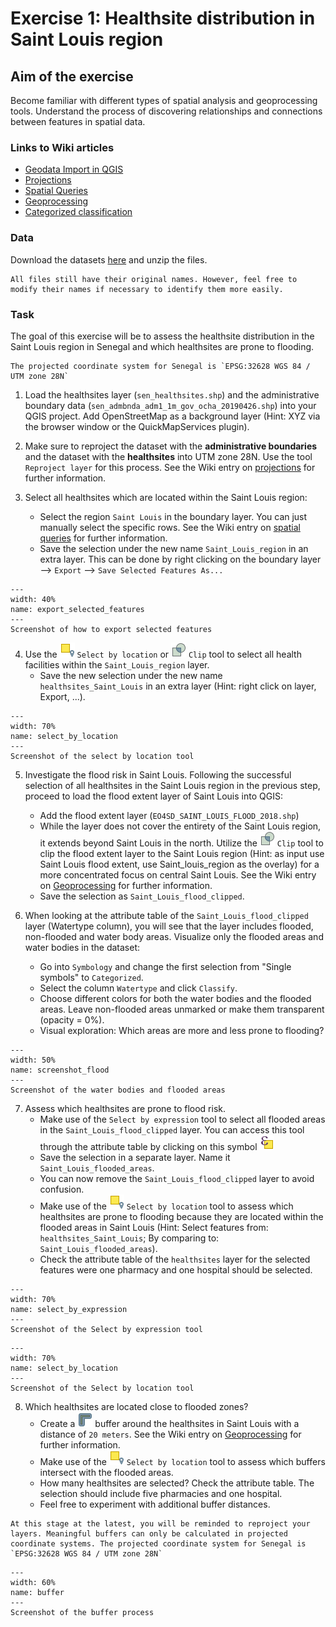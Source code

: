 # Exercise 1: Healthsite distribution in Saint Louis region

## Aim of the exercise
Become familiar with different types of spatial analysis and geoprocessing tools. Understand the process of discovering relationships and connections between features in spatial data. 

### Links to Wiki articles
* [Geodata Import in QGIS](https://giscience.github.io/gis-training-resource-center/content/Wiki/en_qgis_import_geodata_wiki.html)
* [Projections](https://giscience.github.io/gis-training-resource-center/content/Wiki/en_qgis_projections_wiki.html)
* [Spatial Queries](https://giscience.github.io/gis-training-resource-center/content/Wiki/en_qgis_spatial_queries_wiki.html)
* [Geoprocessing](https://giscience.github.io/gis-training-resource-center/content/Wiki/en_qgis_geoprocessing_wiki.html)
* [Categorized classification](https://giscience.github.io/gis-training-resource-center/content/Wiki/en_qgis_categorized_wiki.html)

### Data

Download the datasets [here](https://nexus.heigit.org/repository/gis-training-resource-center/Modul_5/Modul_5_Exercise1_Healthsite_distribution_Saint_Louis_region/Modul5_Exercise1_Healthsite_distribution_Saint_Louis_region.zip) and unzip the files.


<!---Download all datasets and save the folder on your computer and unzip the file. The zip folder includes:
- `sen_healthsites.shp`: [Senegal healthsites data](https://data.humdata.org/dataset/senegal-healthsites)
- `sen_admbnda_adm1_1m_gov_ocha_20190426.shp`: [Senegal boundary data (Admin level 1)](https://data.humdata.org/dataset/senegal-administrative-boundaries)
- `EO4SD_SAINT_LOUIS_FLOOD_2018.shp`: [Saint Louis flood extend data](https://wbwaterdata.org/dataset/saint-louis-senegal-flood-risk-map-esa-eo4sd-urban)-->

```{Hint}
All files still have their original names. However, feel free to modify their names if necessary to identify them more easily.
```

### Task

The goal of this exercise will be to assess the healthsite distribution in the Saint Louis region in Senegal and which healthsites are prone to flooding.

```{Hint}
The projected coordinate system for Senegal is `EPSG:32628 WGS 84 / UTM zone 28N`
```

1. Load the healthsites layer (`sen_healthsites.shp`) and the administrative boundary data (`sen_admbnda_adm1_1m_gov_ocha_20190426.shp`) into your QGIS project. Add OpenStreetMap as a background layer (Hint: XYZ via the browser window or the QuickMapServices plugin).

2. Make sure to reproject the dataset with the __administrative boundaries__ and the dataset with the __healthsites__ into UTM zone 28N. Use the tool `Reproject layer` for this process. See the Wiki entry on [projections](https://giscience.github.io/gis-training-resource-center/content/Wiki/en_qgis_projections_wiki.html) for further information.

3. Select all healthsites which are located within the Saint Louis region:
    - Select the region `Saint Louis` in the boundary layer. You can just manually select the specific rows. See the Wiki entry on [spatial queries](https://giscience.github.io/gis-training-resource-center/content/Wiki/en_qgis_spatial_queries_wiki.html) for further information.
    - Save the selection under the new name `Saint_Louis_region` in an extra layer. This can be done by right clicking on the boundary layer --> `Export` --> `Save Selected Features As...`

```{figure} /fig/en_ex2_export_selected.PNG
---
width: 40%
name: export_selected_features
---
Screenshot of how to export selected features
```

4. Use the ![](/fig/mAlgorithmSelectLocation.png) `Select by location` or ![](/fig/mAlgorithmClip.png) `Clip` tool to select all health facilities within the `Saint_Louis_region` layer.
    - Save the new selection under the new name `healthsites_Saint_Louis` in an extra layer (Hint: right click on layer, Export, ...).

```{figure} /fig/en_ex2_select_by_location.PNG
---
width: 70%
name: select_by_location
---
Screenshot of the select by location tool
```

5. Investigate the flood risk in Saint Louis. Following the successful selection of all healthsites in the Saint Louis region in the previous step, proceed to load the flood extent layer of Saint Louis into QGIS:
    - Add the flood extent layer (`EO4SD_SAINT_LOUIS_FLOOD_2018.shp`)
    - While the layer does not cover the entirety of the Saint Louis region, it extends beyond Saint Louis in the north. Utilize the ![](/fig/mAlgorithmClip.png) `Clip` tool to clip the flood extent layer to the Saint Louis region (Hint: as input use Saint Louis flood extent, use Saint_louis_region as the overlay) for a more concentrated focus on central Saint Louis. See the Wiki entry on [Geoprocessing](https://giscience.github.io/gis-training-resource-center/content/Wiki/en_qgis_geoprocessing_wiki.html) for further information.
    - Save the selection as `Saint_Louis_flood_clipped`.

6. When looking at the attribute table of the `Saint_Louis_flood_clipped` layer (Watertype column), you will see that the layer includes flooded, non-flooded and water body areas. Visualize only the flooded areas and water bodies in the dataset:
    - Go into `Symbology` and change the first selection from "Single symbols" to `Categorized`.
    - Select the column `Watertype` and click `Classify`.
    - Choose different colors for both the water bodies and the flooded areas. Leave non-flooded areas unmarked or make them transparent (opacity = 0%).
    - Visual exploration: Which areas are more and less prone to flooding?

```{figure} /fig/en_ex2_screenshot_flood.PNG
---
width: 50%
name: screenshot_flood
---
Screenshot of the water bodies and flooded areas    
```

7. Assess which healthsites are prone to flood risk.
    - Make use of the `Select by expression` tool to select all flooded areas in the `Saint_Louis_flood_clipped` layer. You can access this tool through the attribute table by clicking on this symbol ![](/fig/mIconExpressionSelect_new.png)
    - Save the selection in a separate layer. Name it `Saint_Louis_flooded_areas`.
    - You can now remove the `Saint_Louis_flood_clipped` layer to avoid confusion.
    - Make use of the ![](/fig/mAlgorithmSelectLocation.png) `Select by location` tool to assess which healthsites are prone to flooding because they are located within the flooded areas in Saint Louis (Hint: Select features from: `healthsites_Saint_Louis`; By comparing to: `Saint_Louis_flooded_areas`).
    - Check the attribute table of the `healthsites` layer for the selected features were one pharmacy and one hospital should be selected.

```{figure} /fig/en_ex2_select_by_expression.PNG
---
width: 70%
name: select_by_expression
---
Screenshot of the Select by expression tool
```

```{figure} /fig/en_ex2_select_by_location_health.PNG
---
width: 70%
name: select_by_location
---
Screenshot of the Select by location tool
```

8. Which healthsites are located close to flooded zones?
    - Create a ![](/fig/mAlgorithmBuffer.png) buffer around the healthsites in Saint Louis with a distance of `20 meters`. See the Wiki entry on [Geoprocessing](https://giscience.github.io/gis-training-resource-center/content/Wiki/en_qgis_geoprocessing_wiki.html) for further information.
    - Make use of the ![](/fig/mAlgorithmSelectLocation.png) `Select by location` tool to assess which buffers intersect with the flooded areas.
    - How many healthsites are selected? Check the attribute table. The selection should include five pharmacies and one hospital.
    - Feel free to experiment with additional buffer distances.

```{Hint}
At this stage at the latest, you will be reminded to reproject your layers. Meaningful buffers can only be calculated in projected coordinate systems. The projected coordinate system for Senegal is `EPSG:32628 WGS 84 / UTM zone 28N`
```

```{figure} /fig/en_ex2_buffer.PNG
---
width: 60%
name: buffer
---
Screenshot of the buffer process
```

